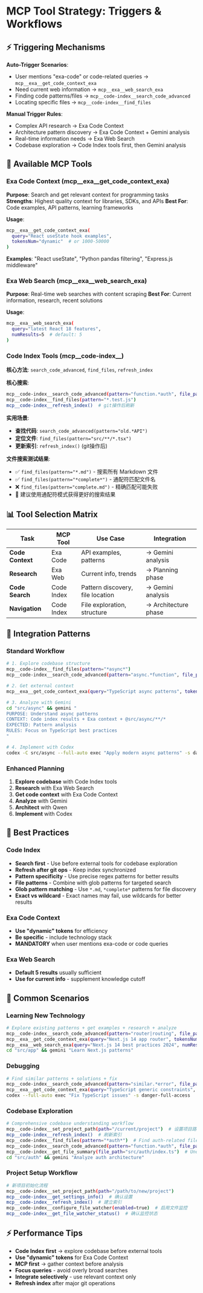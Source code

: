 # MCP Tool Strategy: Triggers & Workflows

## ⚡ Triggering Mechanisms

**Auto-Trigger Scenarios**:
- User mentions "exa-code" or code-related queries → `mcp__exa__get_code_context_exa`
- Need current web information → `mcp__exa__web_search_exa`
- Finding code patterns/files → `mcp__code-index__search_code_advanced`
- Locating specific files → `mcp__code-index__find_files`

**Manual Trigger Rules**:
- Complex API research → Exa Code Context
- Architecture pattern discovery → Exa Code Context + Gemini analysis
- Real-time information needs → Exa Web Search
- Codebase exploration → Code Index tools first, then Gemini analysis

## 🎯 Available MCP Tools

### Exa Code Context (mcp__exa__get_code_context_exa)
**Purpose**: Search and get relevant context for programming tasks
**Strengths**: Highest quality context for libraries, SDKs, and APIs
**Best For**: Code examples, API patterns, learning frameworks

**Usage**:
```bash
mcp__exa__get_code_context_exa(
  query="React useState hook examples",
  tokensNum="dynamic"  # or 1000-50000
)
```

**Examples**: "React useState", "Python pandas filtering", "Express.js middleware"

### Exa Web Search (mcp__exa__web_search_exa)
**Purpose**: Real-time web searches with content scraping
**Best For**: Current information, research, recent solutions

**Usage**:
```bash
mcp__exa__web_search_exa(
  query="latest React 18 features",
  numResults=5  # default: 5
)
```


### Code Index Tools (mcp__code-index__)
**核心方法**: `search_code_advanced`, `find_files`, `refresh_index`

**核心搜索**:
```bash
mcp__code-index__search_code_advanced(pattern="function.*auth", file_pattern="*.ts")
mcp__code-index__find_files(pattern="*.test.js")
mcp__code-index__refresh_index()  # git操作后刷新
```

**实用场景**:
- **查找代码**: `search_code_advanced(pattern="old.*API")`
- **定位文件**: `find_files(pattern="src/**/*.tsx")`
- **更新索引**: `refresh_index()` (git操作后)

**文件搜索测试结果**:
- ✅ `find_files(pattern="*.md")` - 搜索所有 Markdown 文件
- ✅ `find_files(pattern="*complete*")` - 通配符匹配文件名
- ❌ `find_files(pattern="complete.md")` - 精确匹配可能失败
- 📝 建议使用通配符模式获得更好的搜索结果

## 📊 Tool Selection Matrix

| Task | MCP Tool | Use Case | Integration |
|------|----------|----------|-------------|
| **Code Context** | Exa Code | API examples, patterns | → Gemini analysis |
| **Research** | Exa Web | Current info, trends | → Planning phase |
| **Code Search** | Code Index | Pattern discovery, file location | → Gemini analysis |
| **Navigation** | Code Index | File exploration, structure | → Architecture phase |

## 🚀 Integration Patterns

### Standard Workflow
```bash
# 1. Explore codebase structure
mcp__code-index__find_files(pattern="*async*")
mcp__code-index__search_code_advanced(pattern="async.*function", file_pattern="*.ts")

# 2. Get external context
mcp__exa__get_code_context_exa(query="TypeScript async patterns", tokensNum="dynamic")

# 3. Analyze with Gemini
cd "src/async" && gemini "
PURPOSE: Understand async patterns
CONTEXT: Code index results + Exa context + @src/async/**/*
EXPECTED: Pattern analysis
RULES: Focus on TypeScript best practices
"

# 4. Implement with Codex
codex -C src/async --full-auto exec "Apply modern async patterns" -s danger-full-access
```

### Enhanced Planning
1. **Explore codebase** with Code Index tools
2. **Research** with Exa Web Search
3. **Get code context** with Exa Code Context
4. **Analyze** with Gemini
5. **Architect** with Qwen
6. **Implement** with Codex

## 🔧 Best Practices

### Code Index
- **Search first** - Use before external tools for codebase exploration
- **Refresh after git ops** - Keep index synchronized
- **Pattern specificity** - Use precise regex patterns for better results
- **File patterns** - Combine with glob patterns for targeted search
- **Glob pattern matching** - Use `*.md`, `*complete*` patterns for file discovery
- **Exact vs wildcard** - Exact names may fail, use wildcards for better results

### Exa Code Context
- **Use "dynamic" tokens** for efficiency
- **Be specific** - include technology stack
- **MANDATORY** when user mentions exa-code or code queries

### Exa Web Search
- **Default 5 results** usually sufficient
- **Use for current info** - supplement knowledge cutoff



## 🎯 Common Scenarios

### Learning New Technology
```bash
# Explore existing patterns + get examples + research + analyze
mcp__code-index__search_code_advanced(pattern="router|routing", file_pattern="*.ts")
mcp__exa__get_code_context_exa(query="Next.js 14 app router", tokensNum="dynamic")
mcp__exa__web_search_exa(query="Next.js 14 best practices 2024", numResults=3)
cd "src/app" && gemini "Learn Next.js patterns"
```

### Debugging
```bash
# Find similar patterns + solutions + fix
mcp__code-index__search_code_advanced(pattern="similar.*error", file_pattern="*.ts")
mcp__exa__get_code_context_exa(query="TypeScript generic constraints", tokensNum="dynamic")
codex --full-auto exec "Fix TypeScript issues" -s danger-full-access
```

### Codebase Exploration
```bash
# Comprehensive codebase understanding workflow
mcp__code-index__set_project_path(path="/current/project")  # 设置项目路径
mcp__code-index__refresh_index()  # 刷新索引
mcp__code-index__find_files(pattern="*auth*")  # Find auth-related files
mcp__code-index__search_code_advanced(pattern="function.*auth", file_pattern="*.ts")  # Find auth functions
mcp__code-index__get_file_summary(file_path="src/auth/index.ts")  # Understand structure
cd "src/auth" && gemini "Analyze auth architecture"
```

### Project Setup Workflow
```bash
# 新项目初始化流程
mcp__code-index__set_project_path(path="/path/to/new/project")
mcp__code-index__get_settings_info()  # 确认设置
mcp__code-index__refresh_index()  # 建立索引
mcp__code-index__configure_file_watcher(enabled=true)  # 启用文件监控
mcp__code-index__get_file_watcher_status()  # 确认监控状态
```

## ⚡ Performance Tips

- **Code Index first** → explore codebase before external tools
- **Use "dynamic" tokens** for Exa Code Context
- **MCP first** → gather context before analysis
- **Focus queries** - avoid overly broad searches
- **Integrate selectively** - use relevant context only
- **Refresh index** after major git operations